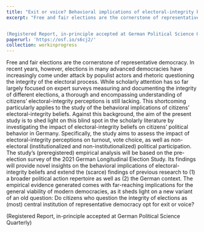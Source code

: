 ```yaml
---
title: "Exit or voice? Behavioral implications of electoral-integrity beliefs in Germany"
excerpt: "Free and fair elections are the cornerstone of representative democracy. In recent years, however, elections in many advanced democracies have increasingly come under attack by populist actors and rhetoric questioning the integrity of the electoral process. While scholarly attention has so far largely focused on expert surveys measuring and documenting the integrity of different elections, a thorough and encompassing understanding of citizens’ electoral-integrity perceptions is still lacking. This shortcoming particularly applies to the study of the behavioral implications of citizens’ electoral-integrity beliefs. Against this background, the aim of the present study is to shed light on this blind spot in the scholarly literature by investigating the impact of electoral-integrity beliefs on citizens’ political behavior in Germany. Specifically, the study aims to assess the impact of electoral-integrity perceptions on turnout, vote choice, as well as non-electoral (institutionalized and non-institutionalized) political participation. The study’s (preregistered) empirical analysis will be based on the pre-election survey of the 2021 German Longitudinal Election Study. Its findings will provide novel insights on the behavioral implications of electoral-integrity beliefs and extend the (scarce) findings of previous research to (1) a broader political action repertoire as well as (2) the German context. The empirical evidence generated comes with far-reaching implications for the general viability of modern democracies, as it sheds light on a new variant of an old question: Do citizens who question the integrity of elections as (most) central institution of representative democracy opt for exit or voice?


(Registered Report, in-principle accepted at German Political Science Quarterly)"
paperurl: 'https://osf.io/s6cj2/'
collection: workinprogress
---
```


Free and fair elections are the cornerstone of representative democracy. In recent years, however, elections in many advanced democracies have increasingly come under attack by populist actors and rhetoric questioning the integrity of the electoral process. While scholarly attention has so far largely focused on expert surveys measuring and documenting the integrity of different elections, a thorough and encompassing understanding of citizens’ electoral-integrity perceptions is still lacking. This shortcoming particularly applies to the study of the behavioral implications of citizens’ electoral-integrity beliefs. Against this background, the aim of the present study is to shed light on this blind spot in the scholarly literature by investigating the impact of electoral-integrity beliefs on citizens’ political behavior in Germany. Specifically, the study aims to assess the impact of electoral-integrity perceptions on turnout, vote choice, as well as non-electoral (institutionalized and non-institutionalized) political participation. The study’s (preregistered) empirical analysis will be based on the pre-election survey of the 2021 German Longitudinal Election Study. Its findings will provide novel insights on the behavioral implications of electoral-integrity beliefs and extend the (scarce) findings of previous research to (1) a broader political action repertoire as well as (2) the German context. The empirical evidence generated comes with far-reaching implications for the general viability of modern democracies, as it sheds light on a new variant of an old question: Do citizens who question the integrity of elections as (most) central institution of representative democracy opt for exit or voice?


(Registered Report, in-principle accepted at German Political Science Quarterly)

